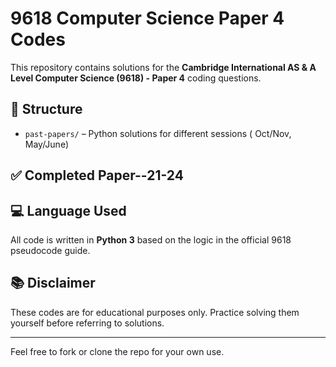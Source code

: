 # 9618 Computer Science Paper 4 Codes

This repository contains solutions for the **Cambridge International AS & A Level Computer Science (9618) - Paper 4** coding questions.

## 📂 Structure

- `past-papers/` – Python solutions for different sessions ( Oct/Nov, May/June)


## ✅ Completed Paper--21-24

## 💻 Language Used

All code is written in **Python 3** based on the logic in the official 9618 pseudocode guide.

## 📚 Disclaimer

These codes are for educational purposes only. Practice solving them yourself before referring to solutions.

---

Feel free to fork or clone the repo for your own use.


